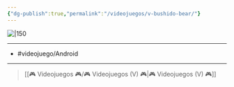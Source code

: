 ```yaml
---
{"dg-publish":true,"permalink":"/videojuegos/v-bushido-bear/"}
---
```



![|150](https://images.igdb.com/igdb/image/upload/t_cover_big/co4epm.jpg)

---

- #videojuego/Android 

---

> [[🎮 Videojuegos 🎮/🎮 Videojuegos (V) 🎮\|🎮 Videojuegos (V) 🎮]]
